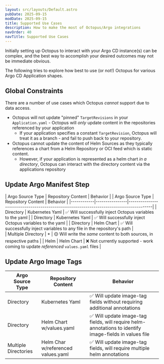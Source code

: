 ```yaml
---
layout: src/layouts/Default.astro
pubDate: 2025-09-15
modDate: 2025-09-15
title: Supported Use Cases
description: How to make the most of Octopus/Argo integrations
navOrder: 40
navTitle: Supported Use Cases
---
```


Initially setting up Octopus to interact with your Argo CD instance(s) can be complex, and the best way to accomplish
your desired outcomes may not be immediate obvious.

The following tries to explore how best to use (or not!) Octopus for various Argo CD Application shapes.

## Global Constraints
There are a number of use cases which Octopus _cannot_ support due to data access.

* Octopus will not update "pinned" `TargetRevisions` in your `Application.yaml` - Octopus will _only_ update content in the repositories referenced by your application
  * If your application specifies a constant `TargetRevision`, Octopus will treat it as a branch - and fail to push back to your repository. 
* Octopus cannot update the content of Helm Sources as they typically references a chart from a Helm Repository or OCI feed which is static content.
  * However, if your application is represented as a helm chart _in a directory_, Octopus can interact with the directory content via the applications repository

## Update Argo Manifest Step
| Argo Source Type | Repository Content | Behavior                                                                                 |
| Argo Source Type | Repository Content | Behavior                                                                                 |
|------------|----------------|------------------------------------------------------------------------------------------|
| Directory | Kubernetes Yaml | &#x2705; Will successfully inject Octopus variables to the yaml                          |
| Directory | Kubernetes Yaml | &#x2705; Will successfully inject Octopus variables to the yaml                          |
| Directory | Helm Chart | &#x2705; Will successfully inject variables to any file in the repository's path         |     
| Multiple Directory | * | &#x1F7E1; Will write the _same_ content to both sources, in respective paths             |
| Helm | Helm Chart | &#x274C; Not currently supported - work coming to update *referenced* `values.yaml` files |

## Update Argo Image Tags
| Argo Source Type     | Repository Content       | Behavior                                                                                                    |
|----------------------|--------------------------|-------------------------------------------------------------------------------------------------------------|
| Directory            | Kubernetes Yaml          | &#x2705; Will update image-tag fields without requiring additional annotations                              |
| Directory            | Helm Chart w/values.yaml | &#x2705; Will update image-tag fields, will require helm-annotations to identify image-fields in values file |
| Multiple Directories | Helm Char w/referenced values.yaml | &#x2705; Will update image-tag fields, will require multiple helm annotations|

